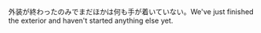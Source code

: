 <tr><td>外装が終わったのみでまだほかは何も手が着いていない。<td><tr><tr><td>We've just finished the exterior and haven't started anything else yet.<td><tr></table>

